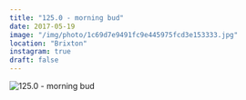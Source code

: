 ```yaml
---
title: "125.0 - morning bud"
date: 2017-05-19
image: "/img/photo/1c69d7e9491fc9e445975fcd3e153333.jpg"
location: "Brixton"
instagram: true
draft: false
---
```


![125.0 - morning bud](/img/photo/1c69d7e9491fc9e445975fcd3e153333.jpg)

